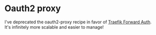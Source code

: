 # Oauth2 proxy

I've deprecated the oauth2-proxy recipe in favor of [Traefik Forward Auth](/ha-docker-swarm/traefik-forward-auth/). It's infinitely more scalable and easier to manage!